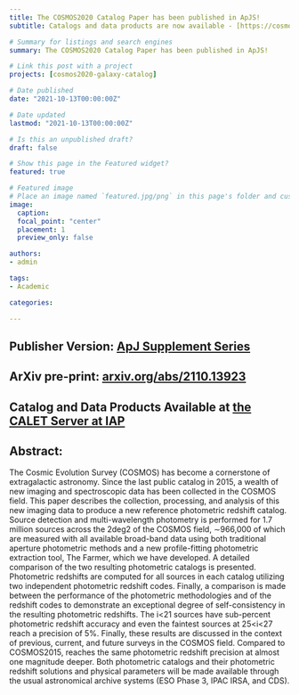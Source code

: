 ```yaml
---
title: The COSMOS2020 Catalog Paper has been published in ApJS!
subtitle: Catalogs and data products are now available - [https://cosmos2020.calet.org/](https://cosmos2020.calet.org/)

# Summary for listings and search engines
summary: The COSMOS2020 Catalog Paper has been published in ApJS!

# Link this post with a project
projects: [cosmos2020-galaxy-catalog]

# Date published
date: "2021-10-13T00:00:00Z"

# Date updated
lastmod: "2021-10-13T00:00:00Z"

# Is this an unpublished draft?
draft: false

# Show this page in the Featured widget?
featured: true

# Featured image
# Place an image named `featured.jpg/png` in this page's folder and customize its options here.
image:
  caption: 
  focal_point: "center"
  placement: 1
  preview_only: false

authors:
- admin

tags:
- Academic

categories:

---
```

## Publisher Version: [ApJ Supplement Series](https://iopscience.iop.org/article/10.3847/1538-4365/ac3078)
## ArXiv pre-print: [arxiv.org/abs/2110.13923](https://arxiv.org/abs/2110.13923)
## Catalog and Data Products Available at [the CALET Server at IAP](https://cosmos2020.calet.org/)
## Abstract:
The Cosmic Evolution Survey (COSMOS) has become a cornerstone of extragalactic astronomy. Since the last public catalog in 2015, a wealth of new imaging and spectroscopic data has been collected in the COSMOS field. This paper describes the collection, processing, and analysis of this new imaging data to produce a new reference photometric redshift catalog. Source detection and multi-wavelength photometry is performed for 1.7 million sources across the 2deg2 of the COSMOS field, ∼966,000 of which are measured with all available broad-band data using both traditional aperture photometric methods and a new profile-fitting photometric extraction tool, The Farmer, which we have developed. A detailed comparison of the two resulting photometric catalogs is presented. Photometric redshifts are computed for all sources in each catalog utilizing two independent photometric redshift codes. Finally, a comparison is made between the performance of the photometric methodologies and of the redshift codes to demonstrate an exceptional degree of self-consistency in the resulting photometric redshifts. The i<21 sources have sub-percent photometric redshift accuracy and even the faintest sources at 25<i<27 reach a precision of 5%. Finally, these results are discussed in the context of previous, current, and future surveys in the COSMOS field. Compared to COSMOS2015, reaches the same photometric redshift precision at almost one magnitude deeper. Both photometric catalogs and their photometric redshift solutions and physical parameters will be made available through the usual astronomical archive systems (ESO Phase 3, IPAC IRSA, and CDS).
